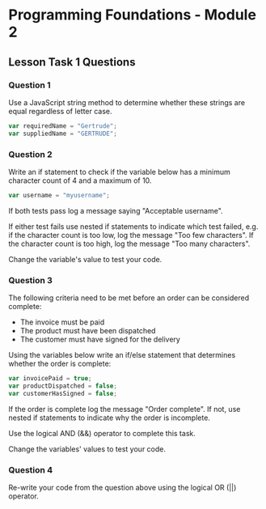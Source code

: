 # Programming Foundations - Module 2

## Lesson Task 1 Questions

### Question 1

Use a JavaScript string method to determine whether these strings are equal regardless of letter case.

```js
var requiredName = "Gertrude";
var suppliedName = "GERTRUDE";
```

### Question 2

Write an if statement to check if the variable below has a minimum character count of 4 and a maximum of 10.

```js
var username = "myusername";
```

If both tests pass log a message saying "Acceptable username".

If either test fails use nested if statements to indicate which test failed, e.g. if the character count is too low, log the message "Too few characters". If the character count is too high, log the message "Too many characters".

Change the variable's value to test your code.

### Question 3

The following criteria need to be met before an order can be considered complete:

-   The invoice must be paid
-   The product must have been dispatched
-   The customer must have signed for the delivery

Using the variables below write an if/else statement that determines whether the order is complete:

```js
var invoicePaid = true;
var productDispatched = false;
var customerHasSigned = false;
```

If the order is complete log the message "Order complete". If not, use nested if statements to indicate why the order is incomplete.

Use the logical AND (&&) operator to complete this task.

Change the variables' values to test your code.

### Question 4

Re-write your code from the question above using the logical OR (||) operator.
